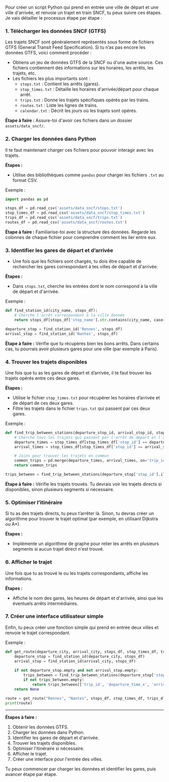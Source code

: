 Pour créer un script Python qui prend en entrée une ville de départ et une ville d'arrivée, et renvoie un trajet en train SNCF, tu peux suivre ces étapes. Je vais détailler le processus étape par étape :

### 1. **Télécharger les données SNCF (GTFS)**
   Les trajets SNCF sont généralement représentés sous forme de fichiers GTFS (General Transit Feed Specification). Si tu n’as pas encore les données GTFS, voici comment procéder :

   - Obtiens un jeu de données GTFS de la SNCF ou d'une autre source. Ces fichiers contiennent des informations sur les horaires, les arrêts, les trajets, etc.
   - Les fichiers les plus importants sont :
     - `stops.txt` : Contient les arrêts (gares).
     - `stop_times.txt` : Détaille les horaires d'arrivée/départ pour chaque arrêt.
     - `trips.txt` : Donne les trajets spécifiques opérés par les trains.
     - `routes.txt` : Liste les lignes de trains.
     - `calendar.txt` : Décrit les jours où les trajets sont opérés.

   **Étape à faire :** Assure-toi d'avoir ces fichiers dans un dossier `assets/data_sncf/`.

### 2. **Charger les données dans Python**
   Il te faut maintenant charger ces fichiers pour pouvoir interagir avec les trajets.

   **Étapes :**
   - Utilise des bibliothèques comme `pandas` pour charger les fichiers `.txt` au format CSV.

   Exemple :
   ```python
   import pandas as pd

   stops_df = pd.read_csv('assets/data_sncf/stops.txt')
   stop_times_df = pd.read_csv('assets/data_sncf/stop_times.txt')
   trips_df = pd.read_csv('assets/data_sncf/trips.txt')
   routes_df = pd.read_csv('assets/data_sncf/routes.txt')
   ```

   **Étape à faire :** Familiarise-toi avec la structure des données. Regarde les colonnes de chaque fichier pour comprendre comment les lier entre eux.

### 3. **Identifier les gares de départ et d’arrivée**
   - Une fois que les fichiers sont chargés, tu dois être capable de rechercher les gares correspondant à tes villes de départ et d'arrivée.
   
   **Étapes :**
   - Dans `stops.txt`, cherche les entrées dont le nom correspond à la ville de départ et d'arrivée.

   Exemple :
   ```python
   def find_station_id(city_name, stops_df):
       # Cherche l'arrêt correspondant à la ville donnée
       return stops_df[stops_df['stop_name'].str.contains(city_name, case=False, na=False)]
   
   departure_stop = find_station_id('Rennes', stops_df)
   arrival_stop = find_station_id('Nantes', stops_df)
   ```

   **Étape à faire :** Vérifie que tu récupères bien les bons arrêts. Dans certains cas, tu pourrais avoir plusieurs gares pour une ville (par exemple à Paris).

### 4. **Trouver les trajets disponibles**
   Une fois que tu as les gares de départ et d’arrivée, il te faut trouver les trajets opérés entre ces deux gares.

   **Étapes :**
   - Utilise le fichier `stop_times.txt` pour récupérer les horaires d’arrivée et de départ de ces deux gares.
   - Filtre les trajets dans le fichier `trips.txt` qui passent par ces deux gares.

   Exemple :
   ```python
   def find_trip_between_stations(departure_stop_id, arrival_stop_id, stop_times_df, trips_df):
       # Cherche tous les trajets qui passent par l'arrêt de départ et l'arrêt d'arrivée
       departure_times = stop_times_df[stop_times_df['stop_id'] == departure_stop_id]
       arrival_times = stop_times_df[stop_times_df['stop_id'] == arrival_stop_id]

       # Joins pour trouver les trajets en commun
       common_trips = pd.merge(departure_times, arrival_times, on='trip_id')
       return common_trips

   trips_between = find_trip_between_stations(departure_stop['stop_id'].iloc[0], arrival_stop['stop_id'].iloc[0], stop_times_df, trips_df)
   ```

   **Étape à faire :** Vérifie les trajets trouvés. Tu devrais voir les trajets directs si disponibles, sinon plusieurs segments si nécessaire.

### 5. **Optimiser l’itinéraire**
   Si tu as des trajets directs, tu peux t’arrêter là. Sinon, tu devras créer un algorithme pour trouver le trajet optimal (par exemple, en utilisant Dijkstra ou A*).

   **Étapes :**
   - Implémente un algorithme de graphe pour relier les arrêts en plusieurs segments si aucun trajet direct n'est trouvé.

### 6. **Afficher le trajet**
   Une fois que tu as trouvé le ou les trajets correspondants, affiche les informations.

   **Étapes :**
   - Affiche le nom des gares, les heures de départ et d'arrivée, ainsi que les éventuels arrêts intermédiaires.

### 7. **Créer une interface utilisateur simple**
   Enfin, tu peux créer une fonction simple qui prend en entrée deux villes et renvoie le trajet correspondant.

   Exemple :
   ```python
   def get_route(departure_city, arrival_city, stops_df, stop_times_df, trips_df):
       departure_stop = find_station_id(departure_city, stops_df)
       arrival_stop = find_station_id(arrival_city, stops_df)
       
       if not departure_stop.empty and not arrival_stop.empty:
           trips_between = find_trip_between_stations(departure_stop['stop_id'].iloc[0], arrival_stop['stop_id'].iloc[0], stop_times_df, trips_df)
           if not trips_between.empty:
               return trips_between[['trip_id', 'departure_time_x', 'arrival_time_y']]
       return None

   route = get_route("Rennes", "Nantes", stops_df, stop_times_df, trips_df)
   print(route)
   ```

---

**Étapes à faire :**
1. Obtenir les données GTFS.
2. Charger les données dans Python.
3. Identifier les gares de départ et d'arrivée.
4. Trouver les trajets disponibles.
5. Optimiser l'itinéraire si nécessaire.
6. Afficher le trajet.
7. Créer une interface pour l'entrée des villes.

Tu peux commencer par charger les données et identifier les gares, puis avancer étape par étape.